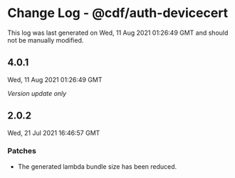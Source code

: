 # Change Log - @cdf/auth-devicecert

This log was last generated on Wed, 11 Aug 2021 01:26:49 GMT and should not be manually modified.

## 4.0.1
Wed, 11 Aug 2021 01:26:49 GMT

_Version update only_

## 2.0.2
Wed, 21 Jul 2021 16:46:57 GMT

### Patches

- The generated lambda bundle size has been reduced.

